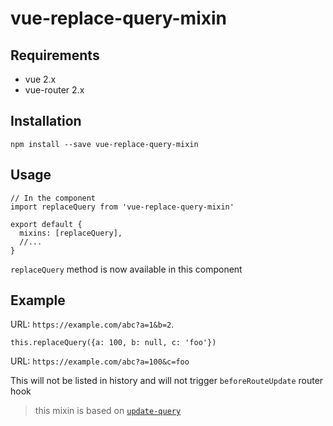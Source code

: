 # vue-replace-query-mixin

## Requirements
- vue 2.x
- vue-router 2.x

## Installation
`npm install --save vue-replace-query-mixin`

## Usage

```
// In the component
import replaceQuery from 'vue-replace-query-mixin'

export default {
  mixins: [replaceQuery],
  //...
}
```

`replaceQuery` method is now available in this component

## Example

URL: `https://example.com/abc?a=1&b=2`.

`this.replaceQuery({a: 100, b: null, c: 'foo'})`

URL: `https://example.com/abc?a=100&c=foo`

This will not be listed in history and will not trigger `beforeRouteUpdate` router hook

> this mixin is based on [`update-query`](https://github.com/kenberkeley/update-query)